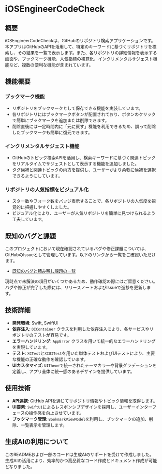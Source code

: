 # iOSEngineerCodeCheck

## 概要
iOSEngineerCodeCheckは、GitHubのリポジトリ検索アプリケーションです。本アプリはGitHubのAPIを活用して、特定のキーワードに基づくリポジトリを検索し、その結果を一覧で表示します。また、各リポジトリの詳細情報を表示する画面や、ブックマーク機能、人気指標の視覚化、インクリメンタルサジェスト機能など、複数の便利な機能が含まれています。

## 機能概要
### ブックマーク機能
- リポジトリをブックマークとして保存できる機能を実装しています。
- 各リポジトリにはブックマークボタンが配置されており、ボタンのクリックで簡単にブックマークを追加または削除できます。
- 削除直後には一定時間内に「元に戻す」機能を利用できるため、誤って削除したブックマークも簡単に復元できます。

### インクリメンタルサジェスト機能
- GitHubのトピック検索APIを活用し、検索キーワードに基づく関連トピックをリアルタイムでサジェストとして表示する機能を追加しました。
- タグ候補と関連トピックの両方を提供し、ユーザーがより柔軟に候補を選択できるようにしています。

### リポジトリの人気指標をビジュアル化
- スター数やフォーク数をバッジ表示することで、各リポジトリの人気度を視覚的に把握しやすくしました。
- ビジュアル化により、ユーザーが人気リポジトリを簡単に見つけられるよう工夫しています。

## 既知のバグと課題

このプロジェクトにおいて現在確認されているバグや修正課題については、GitHubのIssueとして管理しています。以下のリンクから一覧をご確認いただけます。

- [既知のバグと積み残し課題の一覧](https://github.com/taro-taryo/ios-engineer-codecheck/issues)

現時点で未解決の項目がいくつかあるため、動作確認の際にはご留意ください。バグや修正が完了した際には、リリースノートおよびIssueで進捗を更新します。


## 技術詳細
- **開発環境**: Swift, SwiftUI
- **依存注入**: `DIContainer` クラスを利用した依存注入により、各サービスやリポジトリのテストが容易です。
- **エラーハンドリング**: `AppError` クラスを用いて統一的なエラーハンドリングを実現しています。
- **テスト**: `XCTest`と`XCUITest`を用いた単体テストおよびUIテストにより、主要な機能の正確な動作を確認しています。
- **UIカスタマイズ**: `UITheme`で統一されたテーマカラーや背景グラデーションを定義し、アプリ全体に統一感のあるデザインを提供しています。

## 使用技術
- **API連携**: GitHub APIを通じてリポジトリ情報やトピック情報を取得します。
- **UI要素**: `SwiftUI`によるレスポンシブデザインを採用し、ユーザーインターフェースの操作感を向上させています。
- **ブックマーク管理**: `BookmarkViewModel`を利用し、ブックマークの追加、削除、一覧表示を管理します。

## 生成AIの利用について
このREADMEおよび一部のコードは生成AIのサポートを受けて作成しました。生成AIの活用により、効率的かつ高品質なコード作成とドキュメント作成が可能となりました。
